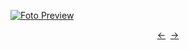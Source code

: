 [![Foto Preview](preview/n386.avif)](https://20essentials.github.io/project-000-386)

<div align="center" style="display: flex; justify-content: center;">
  <a  href="https://github.com/20essentials/project-000-385" target="_blank">&#8592;</a>
  &nbsp;&nbsp;
  <a  href="https://github.com/20essentials/project-000-387" target="_blank">&#8594;</a>
</div>
